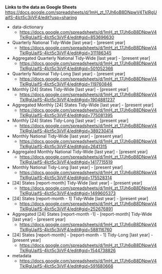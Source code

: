 **Links to the data as Google Sheets** https://docs.google.com/spreadsheets/d/1mH_zt_17Jh6oB8DNpwV4TklRgUaifS-4lct5c3iiVF4/edit?usp=sharing
- data-dictionary
    - https://docs.google.com/spreadsheets/d/1mH_zt_17Jh6oB8DNpwV4TklRgUaifS-4lct5c3iiVF4/edit#gid=853696630
- Quarterly National Tidy-Wide [last year] - [present year]
    - https://docs.google.com/spreadsheets/d/1mH_zt_17Jh6oB8DNpwV4TklRgUaifS-4lct5c3iiVF4/edit#gid=311186345
- Aggregated Quarterly National Tidy-Wide [last year] - [present year]
    - https://docs.google.com/spreadsheets/d/1mH_zt_17Jh6oB8DNpwV4TklRgUaifS-4lct5c3iiVF4/edit#gid=501052366
- Quarterly National Tidy-Long [last year] - [present year]
    - https://docs.google.com/spreadsheets/d/1mH_zt_17Jh6oB8DNpwV4TklRgUaifS-4lct5c3iiVF4/edit#gid=119760846
- Monthly [24] States Tidy-Wide [last year] - [present year]
    - https://docs.google.com/spreadsheets/d/1mH_zt_17Jh6oB8DNpwV4TklRgUaifS-4lct5c3iiVF4/edit#gid=1904881237
- Aggregated Monthly [24] States Tidy-Wide [last year] - [present year]
    - https://docs.google.com/spreadsheets/d/1mH_zt_17Jh6oB8DNpwV4TklRgUaifS-4lct5c3iiVF4/edit#gid=775081395
- Monthly [24] States Tidy-Long [last year] - [present year]
    - https://docs.google.com/spreadsheets/d/1mH_zt_17Jh6oB8DNpwV4TklRgUaifS-4lct5c3iiVF4/edit#gid=389230414
- Monthly National Tidy-Wide [last year] - [present year]
    - https://docs.google.com/spreadsheets/d/1mH_zt_17Jh6oB8DNpwV4TklRgUaifS-4lct5c3iiVF4/edit#gid=2641315
- Aggregated Monthly National Tidy-Wide [last year] - [present year]
    - https://docs.google.com/spreadsheets/d/1mH_zt_17Jh6oB8DNpwV4TklRgUaifS-4lct5c3iiVF4/edit#gid=1417715519
- Monthly National Tidy-Long [last year] - [present year]
    - https://docs.google.com/spreadsheets/d/1mH_zt_17Jh6oB8DNpwV4TklRgUaifS-4lct5c3iiVF4/edit#gid=175528314
- [24] States [report-month] Tidy-Wide [last year] - [present year]
    - https://docs.google.com/spreadsheets/d/1mH_zt_17Jh6oB8DNpwV4TklRgUaifS-4lct5c3iiVF4/edit#gid=1499605373
- [24] States [report-month - 1] Tidy-Wide [last year] - [present year]
    - https://docs.google.com/spreadsheets/d/1mH_zt_17Jh6oB8DNpwV4TklRgUaifS-4lct5c3iiVF4/edit#gid=252676891
- Aggregated [24] States [report-month -1] - [report-month] Tidy-Wide [last year] - [present year]
    - https://docs.google.com/spreadsheets/d/1mH_zt_17Jh6oB8DNpwV4TklRgUaifS-4lct5c3iiVF4/edit#gid=588116760
- [24] States [report-month] - [report-month - 1] Tidy-Long [last year] - [present year]
    - https://docs.google.com/spreadsheets/d/1mH_zt_17Jh6oB8DNpwV4TklRgUaifS-4lct5c3iiVF4/edit#gid=1544738826
- metadata
    - https://docs.google.com/spreadsheets/d/1mH_zt_17Jh6oB8DNpwV4TklRgUaifS-4lct5c3iiVF4/edit#gid=591680666
